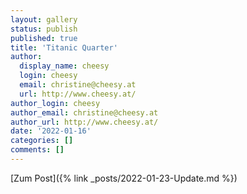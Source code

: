 ```yaml
---
layout: gallery
status: publish
published: true
title: 'Titanic Quarter'
author:
  display_name: cheesy
  login: cheesy
  email: christine@cheesy.at
  url: http://www.cheesy.at/
author_login: cheesy
author_email: christine@cheesy.at
author_url: http://www.cheesy.at/
date: '2022-01-16'
categories: []
comments: []
---
```

[Zum Post]({% link _posts/2022-01-23-Update.md %})